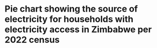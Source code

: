 # Pie chart showing the source of electricity for households with electricity access in Zimbabwe per 2022 census
